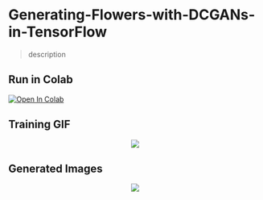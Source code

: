 # Generating-Flowers-with-DCGANs-in-TensorFlow

> description

## Run in Colab
[![Open In Colab](https://colab.research.google.com/assets/colab-badge.svg)](https://colab.research.google.com/github/Miaad2004/Generating-Flowers-with-DCGANs-in-TensorFlow/blob/main/DCGAN_Flower_Generation.ipynb)


## Training GIF
<p align="center">
  <img src="https://github.com/Miaad2004/Generating-Flowers-with-DCGANs-in-TensorFlow/blob/main/logs/images/Flower_Generator%20-%2020230318-2108054.gif" />
</p>

## Generated Images
<p align="center">
  <img src="https://github.com/Miaad2004/Generating-Flowers-with-DCGANs-in-TensorFlow/blob/main/logs/images/generated_flowers%20--%2064419ede-6d08-4373-81d1-0b9d9ff577f6.jpg" />
</p>
